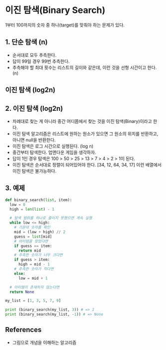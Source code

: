 # 이진 탐색(Binary Search)

1부터 100까지의 숫자 중 하나(target)를 맞춰야 하는 문제가 있다.

## 1. 단순 탐색 (n)

* 순서대로 모두 추측한다.
* 답이 99일 경우 99번 추측한다.
* 추측해야 할 최대 횟수는 리스트의 길이와 같은데, 이런 것을 선형 시간이고 한다. \(n\)

## 이진 탐색 \(log2n\)

## 2. 이진 탐색 (log2n)

* 차례대로 찾는 게 아니라 중간 어디쯤에서 찾는 것을 이진 탐색(Binary)이라고 한다.
* 이진 탐색 알고리즘은 리스트에 원하는 원소가 있으면 그 원소의 위치를 반환하고, 아니면 null을 반환한다.
* 이진 탐색은 로그 시간으로 실행된다. (log n)
* 중간부터 탐색한다. 업앤다운 게임을 생각하자.
* 답이 1인 경우 탐색은 100 &gt; 50 &gt; 25 &gt; 13 &gt; 7 &gt; 4 &gt; 2 &gt; 1이 된다.
* 이진 탐색은 순서대로 정렬이 되어있어야 한다. \[34, 12, 64, 34, 17\] 이런 배열에서 이진 탐색은 불가능하다.

## 3. 예제

```py
def binary_search(list, item):
  low = 0
  high = len(list) - 1

  # 탐색 범위를 하나로 줄이지 못했으면 계속 실행
  while low <= high:
    # 가운데 숫자를 확인
    mid = (low + high) // 2
    guess = list[mid]
    # 아이템을 찾았다면
    if guess == item:
      return mid
    # 추측한 숫자가 너무 크다면
    if guess > item:
      high = mid - 1
    # 추측한 숫자가 작다면
    else:
      low = mid + 1

  # 아이템이 존재하지 않는다면
  return None

my_list = [1, 3, 5, 7, 9]

print (binary_search(my_list, 3)) # => 1
print (binary_search(my_list, -1)) # => None
```

## References

* 그림으로 개념을 이해하는 알고리즘
